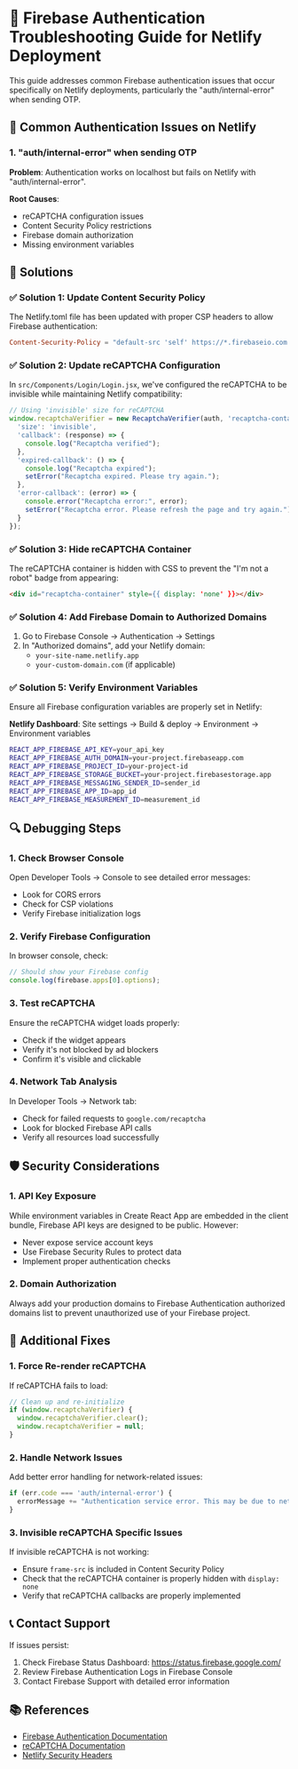 # 🔐 Firebase Authentication Troubleshooting Guide for Netlify Deployment

This guide addresses common Firebase authentication issues that occur specifically on Netlify deployments, particularly the "auth/internal-error" when sending OTP.

## 🚨 Common Authentication Issues on Netlify

### 1. "auth/internal-error" when sending OTP

**Problem**: Authentication works on localhost but fails on Netlify with "auth/internal-error".

**Root Causes**:
- reCAPTCHA configuration issues
- Content Security Policy restrictions
- Firebase domain authorization
- Missing environment variables

## 🔧 Solutions

### ✅ Solution 1: Update Content Security Policy

The Netlify.toml file has been updated with proper CSP headers to allow Firebase authentication:

```toml
Content-Security-Policy = "default-src 'self' https://*.firebaseio.com https://*.googleapis.com https://www.google.com https://www.gstatic.com; script-src 'self' 'unsafe-inline' https://*.firebaseio.com https://*.googleapis.com https://www.google.com https://www.gstatic.com; style-src 'self' 'unsafe-inline'; img-src 'self' data: https://*.googleapis.com; connect-src 'self' wss://*.firebaseio.com https://*.googleapis.com https://www.google.com; frame-src 'self' https://*.firebaseio.com https://*.googleapis.com https://www.google.com;"
```

### ✅ Solution 2: Update reCAPTCHA Configuration

In `src/Components/Login/Login.jsx`, we've configured the reCAPTCHA to be invisible while maintaining Netlify compatibility:

```javascript
// Using 'invisible' size for reCAPTCHA
window.recaptchaVerifier = new RecaptchaVerifier(auth, 'recaptcha-container', {
  'size': 'invisible',
  'callback': (response) => {
    console.log("Recaptcha verified");
  },
  'expired-callback': () => {
    console.log("Recaptcha expired");
    setError("Recaptcha expired. Please try again.");
  },
  'error-callback': (error) => {
    console.error("Recaptcha error:", error);
    setError("Recaptcha error. Please refresh the page and try again.");
  }
});
```

### ✅ Solution 3: Hide reCAPTCHA Container

The reCAPTCHA container is hidden with CSS to prevent the "I'm not a robot" badge from appearing:

```html
<div id="recaptcha-container" style={{ display: 'none' }}></div>
```

### ✅ Solution 4: Add Firebase Domain to Authorized Domains

1. Go to Firebase Console → Authentication → Settings
2. In "Authorized domains", add your Netlify domain:
   - `your-site-name.netlify.app`
   - `your-custom-domain.com` (if applicable)

### ✅ Solution 5: Verify Environment Variables

Ensure all Firebase configuration variables are properly set in Netlify:

**Netlify Dashboard**: Site settings → Build & deploy → Environment → Environment variables

```bash
REACT_APP_FIREBASE_API_KEY=your_api_key
REACT_APP_FIREBASE_AUTH_DOMAIN=your-project.firebaseapp.com
REACT_APP_FIREBASE_PROJECT_ID=your-project-id
REACT_APP_FIREBASE_STORAGE_BUCKET=your-project.firebasestorage.app
REACT_APP_FIREBASE_MESSAGING_SENDER_ID=sender_id
REACT_APP_FIREBASE_APP_ID=app_id
REACT_APP_FIREBASE_MEASUREMENT_ID=measurement_id
```

## 🔍 Debugging Steps

### 1. Check Browser Console
Open Developer Tools → Console to see detailed error messages:
- Look for CORS errors
- Check for CSP violations
- Verify Firebase initialization logs

### 2. Verify Firebase Configuration
In browser console, check:
```javascript
// Should show your Firebase config
console.log(firebase.apps[0].options);
```

### 3. Test reCAPTCHA
Ensure the reCAPTCHA widget loads properly:
- Check if the widget appears
- Verify it's not blocked by ad blockers
- Confirm it's visible and clickable

### 4. Network Tab Analysis
In Developer Tools → Network tab:
- Check for failed requests to `google.com/recaptcha`
- Look for blocked Firebase API calls
- Verify all resources load successfully

## 🛡️ Security Considerations

### 1. API Key Exposure
While environment variables in Create React App are embedded in the client bundle, Firebase API keys are designed to be public. However:
- Never expose service account keys
- Use Firebase Security Rules to protect data
- Implement proper authentication checks

### 2. Domain Authorization
Always add your production domains to Firebase Authentication authorized domains list to prevent unauthorized use of your Firebase project.

## 🔄 Additional Fixes

### 1. Force Re-render reCAPTCHA
If reCAPTCHA fails to load:
```javascript
// Clean up and re-initialize
if (window.recaptchaVerifier) {
  window.recaptchaVerifier.clear();
  window.recaptchaVerifier = null;
}
```

### 2. Handle Network Issues
Add better error handling for network-related issues:
```javascript
if (err.code === 'auth/internal-error') {
  errorMessage += "Authentication service error. This may be due to network issues or Firebase configuration. Please check your internet connection and try again.";
}
```

### 3. Invisible reCAPTCHA Specific Issues
If invisible reCAPTCHA is not working:
- Ensure `frame-src` is included in Content Security Policy
- Check that the reCAPTCHA container is properly hidden with `display: none`
- Verify that reCAPTCHA callbacks are properly implemented

## 📞 Contact Support

If issues persist:
1. Check Firebase Status Dashboard: https://status.firebase.google.com/
2. Review Firebase Authentication Logs in Firebase Console
3. Contact Firebase Support with detailed error information

## 📚 References

- [Firebase Authentication Documentation](https://firebase.google.com/docs/auth)
- [reCAPTCHA Documentation](https://developers.google.com/recaptcha)
- [Netlify Security Headers](https://docs.netlify.com/routing/headers/)
